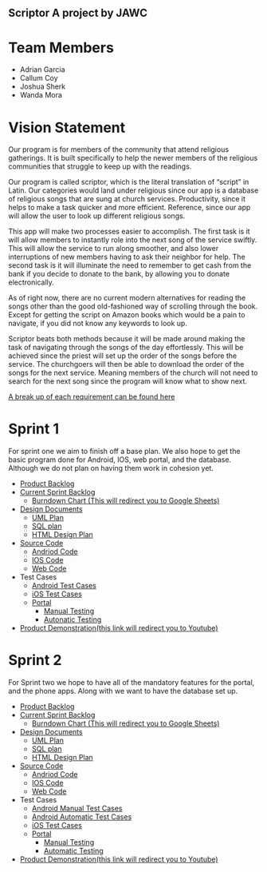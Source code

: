 ## Scriptor A project by JAWC

# Team Members

- Adrian Garcia
- Callum Coy
- Joshua Sherk
- Wanda Mora

# Vision Statement

Our program is for members of the community that attend religious gatherings.  It is built specifically to help the newer members of the religious communities that struggle to keep up with the readings.

Our program is called scriptor, which is the literal translation of “script” in Latin.  Our categories would land under religious since our app is a database of religious songs that are sung at church services.  Productivity, since it helps to make a task quicker and more efficient.  Reference, since our app will allow the user to look up different religious songs.

This app will make two processes easier to accomplish.  The first task is it will allow members to instantly role into the next song of the service swiftly.  This will allow the service to run along smoother, and also lower interruptions of new members having to ask their neighbor for help.  The second task is it will illuminate the need to remember to get cash from the bank if you decide to donate to the bank, by allowing you to donate electronically.

As of right now, there are no current modern alternatives for reading the songs other than the good old-fashioned way of scrolling through the book.  Except for getting the script on Amazon books which would be a pain to navigate, if you did not know any keywords to look up.

Scriptor beats both methods because it will be made around making the task of navigating through the songs of the day effortlessly.  This will be achieved since the priest will set up the order of the songs before the service.  The churchgoers will then be able to download the order of the songs for the next service.  Meaning members of the church will not need to search for the next song since the program will know what to show next.

[A break up of each requirement can be found here](https://github.com/CallumCoy/Scriptor/blob/master/Documents/Requirements.md)

# Sprint 1

For sprint one we aim to finish off a base plan.  We also hope to get the basic program done for Android, IOS, web portal, and the database.  Although we do not plan on having them work in cohesion yet.

- [Product Backlog](https://github.com/CallumCoy/Scriptor/blob/master/Documents/Backlog/Product%20Backlog.md)
- [Current Sprint Backlog](https://github.com/CallumCoy/Scriptor/blob/master/Documents/Backlog/Sprint%201%20backlog.md)
  - [Burndown Chart (This will redirect you to Google Sheets)](https://docs.google.com/spreadsheets/d/1lUnZI9tesP9iD1U9ASGLT4vclyECX21mVmoN7oNkOxo/edit?usp=sharing)
- [Design Documents](https://github.com/CallumCoy/Scriptor/tree/master/Documents/Diagrams)
  - [UML Plan](https://github.com/CallumCoy/Scriptor/blob/master/Documents/Diagrams/UML%20Plan.md)
  - [SQL plan](https://github.com/CallumCoy/Scriptor/blob/master/Documents/Diagrams/SQL%20Database.md)
  - [HTML Design Plan](https://github.com/CallumCoy/Scriptor/blob/Cal's-Branch/Documents/Diagrams/htmlDiagram.md)
- [Source Code](https://github.com/CallumCoy/Scriptor/tree/master/code)
  - [Andriod Code](https://github.com/CallumCoy/Scriptor/tree/master/code/Android%20App)
  - [IOS Code](https://github.com/CallumCoy/Scriptor/tree/master/code/iOS)
  - [Web Code](https://github.com/CallumCoy/Scriptor/tree/master/code/Portal)
- Test Cases
  - [Android Test Cases](https://github.com/CallumCoy/Scriptor/tree/master/code/Android%20App/test)
  - [iOS Test Cases](https://github.com/CallumCoy/Scriptor/tree/master/code/iOS/tests)
  - [Portal](https://github.com/CallumCoy/Scriptor/tree/master/code/Portal) 
    - [Manual Testing](https://github.com/CallumCoy/Scriptor/blob/master/code/Portal/Manual%20Tests%20for%20the%20portal.md)
    - [Autonatic Testing](https://github.com/CallumCoy/Scriptor/blob/master/code/Portal/js/automaticTests.js)
- [Product Demonstration(this link will redirect you to Youtube)](https://youtu.be/sif5wwbz4PEnot)

# Sprint 2

For Sprint two we hope to have all of the mandatory features for the portal, and the phone apps.  Along with we want to have the database set up.

- [Product Backlog](https://github.com/CallumCoy/Scriptor/blob/master/Documents/Backlog/Product%20Backlog.md)
- [Current Sprint Backlog](https://github.com/CallumCoy/Scriptor/blob/master/Documents/Backlog/Sprint%202%20Backlog.md)
  - [Burndown Chart (This will redirect you to Google Sheets)](https://docs.google.com/spreadsheets/d/1lUnZI9tesP9iD1U9ASGLT4vclyECX21mVmoN7oNkOxo/edit?usp=sharing)
- [Design Documents](https://github.com/CallumCoy/Scriptor/tree/master/Documents/Diagrams)
  - [UML Plan](https://github.com/CallumCoy/Scriptor/blob/master/Documents/Diagrams/UML%20Plan.md)
  - [SQL plan](https://github.com/CallumCoy/Scriptor/blob/master/Documents/Diagrams/SQL%20Database.md)
  - [HTML Design Plan](https://github.com/CallumCoy/Scriptor/blob/Cal's-Branch/Documents/Diagrams/htmlDiagram.md)
- [Source Code](https://github.com/CallumCoy/Scriptor/tree/master/code)
  - [Andriod Code](https://github.com/CallumCoy/Scriptor/tree/master/code/Android%20App)
  - [IOS Code](https://github.com/CallumCoy/Scriptor/tree/master/code/iOS)
  - [Web Code](https://github.com/CallumCoy/Scriptor/tree/master/code/Portal)
- Test Cases
  - [Android Manual Test Cases](https://github.com/CallumCoy/Scriptor/tree/master/code/Android%20App/Manual%20Tests)
  - [Android Automatic Test Cases](https://github.com/CallumCoy/Scriptor/tree/master/code/Android%20App/src/test/java/com/scriptor)
  - [iOS Test Cases](https://github.com/CallumCoy/Scriptor/tree/master/code/iOS/tests)
  - [Portal](https://github.com/CallumCoy/Scriptor/tree/master/code/Portal) 
    - [Manual Testing](https://github.com/CallumCoy/Scriptor/blob/master/code/Portal/Manual%20Tests%20for%20the%20portal.md)
    - [Automatic Testing](https://github.com/CallumCoy/Scriptor/blob/master/code/Portal/js/automaticTests.js)
- [Product Demonstration(this link will redirect you to Youtube)](https://www.youtube.com/watch?v=A906-8VW6pE&feature=youtu.be)
